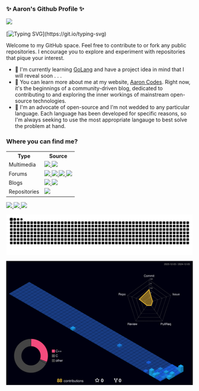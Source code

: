 ### ✨ Aaron's Github Profile ✨

[![](https://img.shields.io/static/v1?label=Sponsor&message=%E2%9D%A4&logo=GitHub&color=%23fe8e86)](https://github.com/sponsors/AaronCCLloyd)

[![Typing SVG](https://readme-typing-svg.herokuapp.com?font=Fira+Code&pause=1000&width=650&lines=This+is+Aaron+Codes!;Exploring+the+internals+of+mainstream+technologies!;Contributing+to+open-source!)](https://git.io/typing-svg)

Welcome to my GitHub space. Feel free to contribute to or fork any public repositories.
I encourage you to explore and experiment with repositories that pique your interest.

- 🔭 I'm currently learning [GoLang](https://go.dev/ref/spec) and have a project idea in mind that I will reveal soon . . .
- 🌱 You can learn more about me at my website, [Aaron Codes](https://aaron-codes.io/). Right now, it's the beginnings of a community-driven blog, dedicated to contributing to and exploring the inner workings of mainstream open-source technologies.
- 👯 I'm an advocate of open-source and I'm not wedded to any particular language. Each language has been developed for specific reasons, so I'm always seeking to use the most appropriate langauge to best solve the problem at hand.

### Where you can find me?
<table>
    <tr>
        <th>Type</th>
        <th>Source</th>
    </tr>
    <tr>
        <td>Multimedia</td>
        <td>
            <div>
                <a href="https://www.twitch.tv/aaroncodes">
                    <img src="https://img.shields.io/badge/Twitch-%239146FF.svg?style=for-the-badge&logo=Twitch&logoColor=white" />
                </a>
                <a href="https://www.youtube.com/@aaron-codes">
                    <img src="https://img.shields.io/badge/YouTube-%23FF0000.svg?style=for-the-badge&logo=YouTube&logoColor=white" />
                </a>
            </div>
        </td>
    </tr>
    <tr>
        <td>Forums</td>
        <td>
            <div>
                <a href="https://discordapp.com/users/848251614514774056">
                    <img src="https://img.shields.io/badge/Discord-%235865F2.svg?style=for-the-badge&logo=discord&logoColor=white" />
                </a>
                <a href="https://x.com/loadandstore">
                    <img src="https://img.shields.io/badge/X-%23000000.svg?style=for-the-badge&logo=X&logoColor=white" />
                </a>
                <a href="https://www.goodreads.com/user/show/100747462-aaron-lloyd">
                    <img src="https://img.shields.io/badge/Goodreads-F3F1EA?style=for-the-badge&logo=goodreads&logoColor=372213" />
                </a>
                <a href="https://www.reddit.com/user/RelationOk9127/">
                    <img src="https://img.shields.io/badge/Reddit-%23FF4500.svg?style=for-the-badge&logo=Reddit&logoColor=white" />
                </a>
            </div>
        </td>
    </tr>
    <tr>
        <td>Blogs</td>
        <td>
            <div>
                <a href="https://dev.to/aaron-codes">
                    <img src="https://img.shields.io/badge/dev.to-0A0A0A?style=for-the-badge&logo=dev.to&logoColor=white" />
                </a>
                <a href="https://medium.com/@aaroncclloyd">
                    <img src="https://img.shields.io/badge/Medium-12100E?style=for-the-badge&logo=medium&logoColor=white" />
                </a>
            </div>
        </td>
    </tr>
    <tr>
        <td>Repositories</td>
        <td>
            <div>
                <a href="https://gitlab.com/AaronCCLloyd">
                    <img src="https://img.shields.io/badge/gitlab-%23181717.svg?style=for-the-badge&logo=gitlab&logoColor=white" />
                </a>
            </div>
        </td>
    </tr>
</table>

<!--stats-->
<div>
    <a href="https://github.com/AaronCCLloyd/github-stats">
        <img src="https://github.com/AaronCCLloyd/github-stats/blob/master/generated/overview.svg#gh-dark-mode-only" />
        <img src="https://github.com/AaronCCLloyd/github-stats/blob/master/generated/languages.svg#gh-dark-mode-only" />
        <img src="https://github-readme-stats.vercel.app/api?username=AaronCCLloyd&show_icons=true&theme=radical" />
    </a>
</div>

<!--   green snake -->
![Aaron's github activity graph](https://raw.githubusercontent.com/AaronCCLloyd/AaronCCLloyd/output/github-contribution-grid-snake.svg)

![Animated 3D activity](profile-3d-contrib/profile-night-view.svg)
